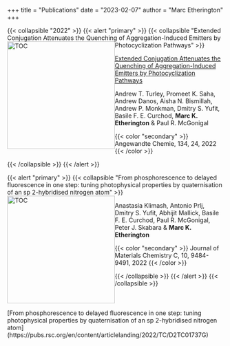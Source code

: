 +++
title = "Publications"
date = "2023-02-07"
author = "Marc Etherington"
+++
<script type="text/javascript" src="https://d1bxh8uas1mnw7.cloudfront.net/assets/embed.js"></script>


{{< collapsible "2022" >}}
{{< alert "primary" >}}
{{< collapsible "Extended Conjugation Attenuates the Quenching of Aggregation-Induced Emitters by Photocyclization Pathways" >}}
<img src="https://onlinelibrary.wiley.com/cms/asset/8a5ed550-412d-4a69-b36e-45f154904bdb/ange202202193-fig-0001-m.jpg" alt="TOC" width="250" height="auto" style="float:left">

<p style="float:right">

[Extended Conjugation Attenuates the Quenching of Aggregation-Induced Emitters by Photocyclization Pathways](https://onlinelibrary.wiley.com/doi/full/10.1002/ange.202202193)

Andrew T. Turley, Promeet K. Saha, Andrew Danos, Aisha N. Bismillah, Andrew P. Monkman, Dmitry S. Yufit, Basile F. E. Curchod, **Marc K. Etherington** & Paul R. McGonigal

{{< color "secondary" >}}
Angewandte Chemie, 134, 24, 2022
{{< /color >}}
  
</p>

<div class='altmetric-embed' data-badge-type='donut' data-doi="10.1002/ange.202202193" style="float:right"></div>

{{< /collapsible >}}
{{< /alert >}}



{{< alert "primary" >}}
{{< collapsible "From phosphorescence to delayed fluorescence in one step: tuning photophysical properties by quaternisation of an sp 2-hybridised nitrogen atom" >}}
<img src="https://pubs.rsc.org/en/Image/Get?imageInfo.ImageType=GA&imageInfo.ImageIdentifier.ManuscriptID=D2TC01737G&imageInfo.ImageIdentifier.Year=2022" alt="TOC" width="250" height="auto" style="float:left">

<p style="float:right">
[From phosphorescence to delayed fluorescence in one step: tuning photophysical properties by quaternisation of an sp 2-hybridised nitrogen atom](https://pubs.rsc.org/en/content/articlelanding/2022/TC/D2TC01737G)

Anastasia Klimash, Antonio Prlj, Dmitry S. Yufit, Abhijit Mallick, Basile F. E. Curchod, Paul R. McGonigal, Peter J. Skabara & **Marc K. Etherington**

{{< color "secondary" >}}
Journal of Materials Chemistry C, 10, 9484-9491, 2022
{{< /color >}}
  
</p>

<div class='altmetric-embed' data-badge-type='donut' data-doi="10.1039/d2tc01737g" style="float:right"></div>

{{< /collapsible >}}
{{< /alert >}}
{{< /collapsible >}}

